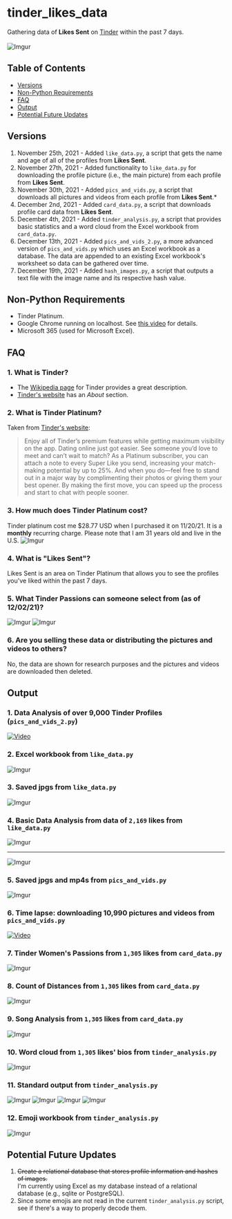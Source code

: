 # tinder_likes_data
Gathering data of **Likes Sent** on [Tinder](https://tinder.com/) within the past 7 days. <br><br>
![Imgur](https://imgur.com/hSVjccD.jpg)

## Table of Contents
- [Versions](#versions)
- [Non-Python Requirements](#non-python-requirements)
- [FAQ](#faq)
- [Output](#output)
- [Potential Future Updates](#potential-future-updates)

## Versions
1. November 25th, 2021 - Added `like_data.py`, a script that gets the name and age of all of the profiles from **Likes Sent**.
2. November 27th, 2021 - Added functionality to `like_data.py` for downloading the profile picture (i.e., the main picture) from each profile from **Likes Sent**.
3. November 30th, 2021 - Added `pics_and_vids.py`, a script that downloads all pictures and videos from each profile from **Likes Sent**.*
4. December 2nd, 2021 - Added `card_data.py`, a script that downloads profile card data from **Likes Sent**.
5. December 4th, 2021 - Added `tinder_analysis.py`, a script that provides basic statistics and a word cloud from the Excel workbook from `card_data.py`.
6. December 13th, 2021 - Added `pics_and_vids_2.py`, a more advanced version of `pics_and_vids.py` which uses an Excel workbook as a database. The data are appended to an existing Excel workbook's worksheet so data can be gathered over time.
7. December 19th, 2021 - Added `hash_images.py`, a script that outputs a text file with the image name and its respective hash value.

## Non-Python Requirements
- Tinder Platinum.
- Google Chrome running on localhost. See [this video](https://youtu.be/FVumnHy5Tzo) for details.
- Microsoft 365 (used for Microsoft Excel).

## FAQ
### 1. What is Tinder?
- The [Wikipedia page](https://en.wikipedia.org/wiki/Tinder_(app)) for Tinder provides a great description.
- [Tinder's website](https://tinder.com/about-tinder) has an *About* section.

### 2. What is Tinder Platinum?
Taken from [Tinder's website](https://tinder.com/feature/platinum):
> Enjoy all of Tinder’s premium features while getting maximum visibility on the app. Dating online just got easier. See someone you’d love to meet and can’t wait to match? As a Platinum subscriber, you can attach a note to every Super Like you send, increasing your match-making potential by up to 25%. And when you do—feel free to stand out in a major way by complimenting their photos or giving them your best opener. By making the first move, you can speed up the process and start to chat with people sooner.

### 3. How much does Tinder Platinum cost?
Tinder platinum cost me $28.77 USD when I purchased it on 11/20/21. It is a **monthly** recurring charge. Please note that I am 31 years old and live in the U.S.
![Imgur](https://imgur.com/x7R0ruB.jpg)

### 4. What is "Likes Sent"?
Likes Sent is an area on Tinder Platinum that allows you to see the profiles you've liked within the past 7 days.

### 5. What Tinder Passions can someone select from (as of 12/02/21)?
![Imgur](https://imgur.com/3d1hBA8.jpg)
![Imgur](https://imgur.com/7uwIFnM.jpg)

### 6. Are you selling these data or distributing the pictures and videos to others?
No, the data are shown for research purposes and the pictures and videos are downloaded then deleted.

## Output
### 1. Data Analysis of over 9,000 Tinder Profiles (`pics_and_vids_2.py`)
[![Video](http://img.youtube.com/vi/hL8r3QeERS0/0.jpg)](https://www.youtube.com/watch?v=hL8r3QeERS0 "I Analyzed Over 9,000 Tinder Profiles")

### 2. Excel workbook from `like_data.py`
![Imgur](https://imgur.com/6WjLKCs.jpg)

### 3. Saved jpgs from `like_data.py`
![Imgur](https://imgur.com/gD7bIJ4.jpg)

### 4. Basic Data Analysis from data of `2,169` likes from `like_data.py`
![Imgur](https://i.imgur.com/IbCubjv.png)
***
![Imgur](https://i.imgur.com/0Bhshd2.png)

### 5. Saved jpgs and mp4s from `pics_and_vids.py`
![Imgur](https://imgur.com/DjmsSP6.jpg)

### 6. Time lapse: downloading 10,990 pictures and videos from `pics_and_vids.py`
[![Video](http://img.youtube.com/vi/ZWvZJnCau0s/0.jpg)](https://www.youtube.com/watch?v=ZWvZJnCau0s "Tinder Time Lapse")

### 7. Tinder Women's Passions from `1,305` likes from `card_data.py`
![Imgur](https://imgur.com/WPltmKJ.jpg)

### 8. Count of Distances from `1,305` likes from `card_data.py`
![Imgur](https://imgur.com/cyTA2nO.jpg)

### 9. Song Analysis from `1,305` likes from `card_data.py`
![Imgur](https://imgur.com/VotItmm.jpg)

### 10. Word cloud from `1,305` likes' bios from `tinder_analysis.py`
![Imgur](https://imgur.com/Ev2Yud3.jpg)

### 11. Standard output from `tinder_analysis.py`
![Imgur](https://imgur.com/fy9ItA6.jpg)
![Imgur](https://imgur.com/OWIYa6R.jpg)
![Imgur](https://imgur.com/H1gP5st.jpg)
![Imgur](https://imgur.com/5t5Qt63.jpg)

### 12. Emoji workbook from `tinder_analysis.py`
![Imgur](https://imgur.com/YbWLuR3.jpg)

## Potential Future Updates
1. <s>Create a relational database that stores profile information and hashes of images.</s> <br>
I'm currently using Excel as my database instead of a relational database (e.g., sqlite or PostgreSQL).
2. Since some emojis are not read in the current `tinder_analysis.py` script, see if there's a way to properly decode them.
